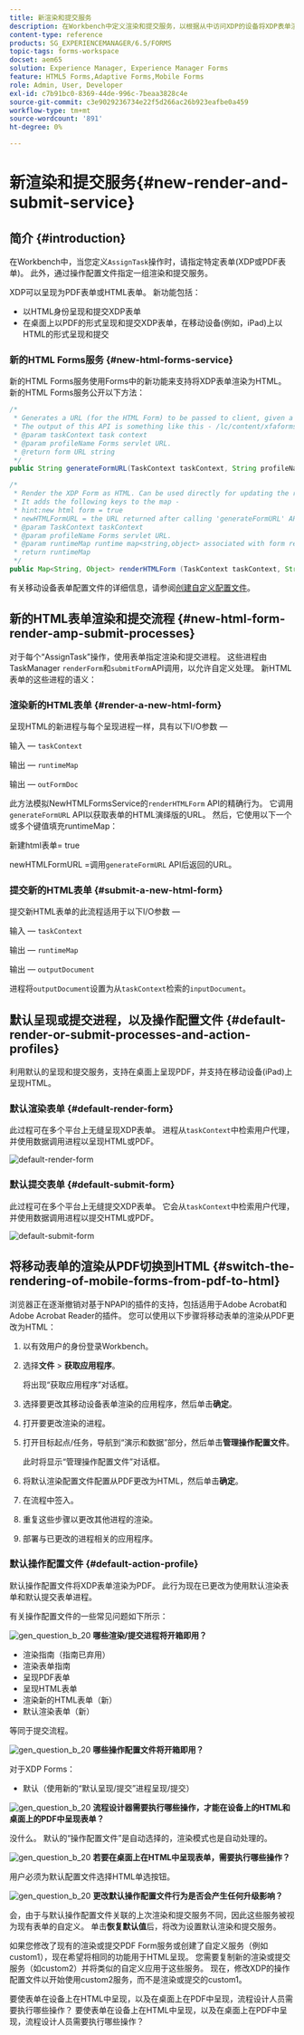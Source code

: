 ```yaml
---
title: 新渲染和提交服务
description: 在Workbench中定义渲染和提交服务，以根据从中访问XDP的设备将XDP表单渲染为HTML或PDF。
content-type: reference
products: SG_EXPERIENCEMANAGER/6.5/FORMS
topic-tags: forms-workspace
docset: aem65
solution: Experience Manager, Experience Manager Forms
feature: HTML5 Forms,Adaptive Forms,Mobile Forms
role: Admin, User, Developer
exl-id: c7b91bc0-8369-44de-996c-7beaa3828c4e
source-git-commit: c3e9029236734e22f5d266ac26b923eafbe0a459
workflow-type: tm+mt
source-wordcount: '891'
ht-degree: 0%

---
```


# 新渲染和提交服务{#new-render-and-submit-service}

## 简介 {#introduction}

在Workbench中，当您定义`AssignTask`操作时，请指定特定表单(XDP或PDF表单)。 此外，通过操作配置文件指定一组渲染和提交服务。

XDP可以呈现为PDF表单或HTML表单。 新功能包括：

* 以HTML身份呈现和提交XDP表单
* 在桌面上以PDF的形式呈现和提交XDP表单，在移动设备(例如，iPad)上以HTML的形式呈现和提交

### 新的HTML Forms服务 {#new-html-forms-service}

新的HTML Forms服务使用Forms中的新功能来支持将XDP表单渲染为HTML。 新的HTML Forms服务公开以下方法：

```java
/*
 * Generates a URL (for the HTML Form) to be passed to client, given a TaskContext.
 * The output of this API is something like this - /lc/content/xfaforms/profiles/default.ws.html?ContentRoot=repository://Applications/MyApplication/MyFolder&template=MyForm.xdp
 * @param taskContext task context
 * @param profileName Forms servlet URL.
 * @return form URL string
 */
public String generateFormURL(TaskContext taskContext, String profileName);

/*
 * Render the XDP Form as HTML. Can be used directly for updating the runtimeMap in render.
 * It adds the following keys to the map -
 * hint:new html form = true
 * newHTMLFormURL = the URL returned after calling 'generateFormURL' API.
 * @param TaskContext taskContext
 * @param profileName Forms servlet URL.
 * @param runtimeMap runtime map<string,object> associated with form rendering.
 * return runtimeMap
 */
public Map<String, Object> renderHTMLForm (TaskContext taskContext, String profileName, Map<String,Object> runtimeMap);
```

有关移动设备表单配置文件的详细信息，请参阅[创建自定义配置文件](/help/forms/using/custom-profile.md)。

## 新的HTML表单渲染和提交流程 {#new-html-form-render-amp-submit-processes}

对于每个“AssignTask”操作，使用表单指定渲染和提交进程。 这些进程由TaskManager `renderForm`和`submitForm`API调用，以允许自定义处理。 新HTML表单的这些进程的语义：

### 渲染新的HTML表单 {#render-a-new-html-form}

呈现HTML的新进程与每个呈现进程一样，具有以下I/O参数 — 

输入 — `taskContext`

输出 — `runtimeMap`

输出 — `outFormDoc`

此方法模拟NewHTMLFormsService的`renderHTMLForm` API的精确行为。 它调用`generateFormURL` API以获取表单的HTML演绎版的URL。 然后，它使用以下一个或多个键值填充runtimeMap：

新建html表单= true

newHTMLFormURL =调用`generateFormURL` API后返回的URL。

### 提交新的HTML表单 {#submit-a-new-html-form}

提交新HTML表单的此流程适用于以下I/O参数 — 

输入 — `taskContext`

输出 — `runtimeMap`

输出 — `outputDocument`

进程将`outputDocument`设置为从`taskContext`检索的`inputDocument`。

## 默认呈现或提交进程，以及操作配置文件 {#default-render-or-submit-processes-and-action-profiles}

利用默认的呈现和提交服务，支持在桌面上呈现PDF，并支持在移动设备(iPad)上呈现HTML。

### 默认渲染表单 {#default-render-form}

此过程可在多个平台上无缝呈现XDP表单。 进程从`taskContext`中检索用户代理，并使用数据调用进程以呈现HTML或PDF。

![default-render-form](assets/default-render-form.png)

### 默认提交表单 {#default-submit-form}

此过程可在多个平台上无缝提交XDP表单。 它会从`taskContext`中检索用户代理，并使用数据调用进程以提交HTML或PDF。

![default-submit-form](assets/default-submit-form.png)

## 将移动表单的渲染从PDF切换到HTML {#switch-the-rendering-of-mobile-forms-from-pdf-to-html}

浏览器正在逐渐撤销对基于NPAPI的插件的支持，包括适用于Adobe Acrobat和Adobe Acrobat Reader的插件。 您可以使用以下步骤将移动表单的渲染从PDF更改为HTML：

1. 以有效用户的身份登录Workbench。
1. 选择&#x200B;**文件** > **获取应用程序**。

   将出现“获取应用程序”对话框。

1. 选择要更改其移动设备表单渲染的应用程序，然后单击&#x200B;**确定**。
1. 打开要更改渲染的进程。
1. 打开目标起点/任务，导航到“演示和数据”部分，然后单击&#x200B;**管理操作配置文件**。

   此时将显示“管理操作配置文件”对话框。
1. 将默认渲染配置文件配置从PDF更改为HTML，然后单击&#x200B;**确定**。
1. 在流程中签入。
1. 重复这些步骤以更改其他进程的渲染。
1. 部署与已更改的进程相关的应用程序。

### 默认操作配置文件 {#default-action-profile}

默认操作配置文件将XDP表单渲染为PDF。 此行为现在已更改为使用默认渲染表单和默认提交表单进程。

有关操作配置文件的一些常见问题如下所示：

![gen_question_b_20](assets/gen_question_b_20.png) **哪些渲染/提交进程将开箱即用？**

* 渲染指南（指南已弃用）
* 渲染表单指南
* 呈现PDF表单
* 呈现HTML表单
* 渲染新的HTML表单（新）
* 默认渲染表单（新）

等同于提交流程。

![gen_question_b_20](assets/gen_question_b_20.png) **哪些操作配置文件将开箱即用？**

对于XDP Forms：

* 默认（使用新的“默认呈现/提交”进程呈现/提交）

![gen_question_b_20](assets/gen_question_b_20.png) **流程设计器需要执行哪些操作，才能在设备上的HTML和桌面上的PDF中呈现表单？**

没什么。 默认的“操作配置文件”是自动选择的，渲染模式也是自动处理的。

![gen_question_b_20](assets/gen_question_b_20.png) **若要在桌面上在HTML中呈现表单，需要执行哪些操作？**

用户必须为默认配置文件选择HTML单选按钮。

![gen_question_b_20](assets/gen_question_b_20.png) **更改默认操作配置文件行为是否会产生任何升级影响？**

会，由于与默认操作配置文件关联的上次渲染和提交服务不同，因此这些服务被视为现有表单的自定义。 单击&#x200B;**恢复默认值**&#x200B;后，将改为设置默认渲染和提交服务。

如果您修改了现有的渲染或提交PDF Form服务或创建了自定义服务（例如custom1），现在希望将相同的功能用于HTML呈现。 您需要复制新的渲染或提交服务（如custom2）并将类似的自定义应用于这些服务。 现在，修改XDP的操作配置文件以开始使用custom2服务，而不是渲染或提交的custom1。

要使表单在设备上在HTML中呈现，以及在桌面上在PDF中呈现，流程设计人员需要执行哪些操作？
要使表单在设备上在HTML中呈现，以及在桌面上在PDF中呈现，流程设计人员需要执行哪些操作？
